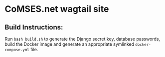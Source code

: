 # CoMSES.net wagtail site

Build Instructions:
-------------
Run `bash build.sh` to generate the Django secret key, database passwords, build the Docker image and generate an
appropriate symlinked `docker-compose.yml` file.
